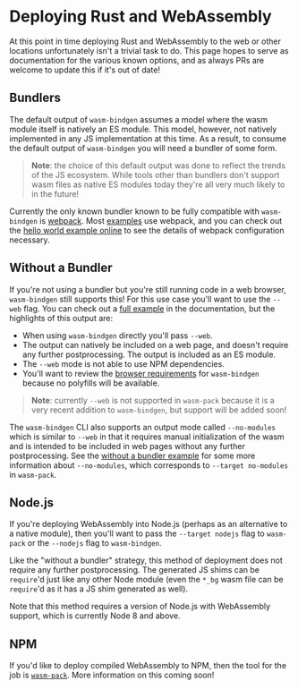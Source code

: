 # Deploying Rust and WebAssembly

At this point in time deploying Rust and WebAssembly to the web or other
locations unfortunately isn't a trivial task to do. This page hopes to serve
as documentation for the various known options, and as always PRs are welcome
to update this if it's out of date!

## Bundlers

The default output of `wasm-bindgen` assumes a model where the wasm module
itself is natively an ES module. This model, however, not natively implemented
in any JS implementation at this time. As a result, to consume the default
output of `wasm-bindgen` you will need a bundler of some form.

> **Note**: the choice of this default output was done to reflect the trends of
> the JS ecosystem. While tools other than bundlers don't support wasm files as
> native ES modules today they're all very much likely to in the future!

Currently the only known bundler known to be fully compatible with
`wasm-bindgen` is [webpack]. Most [examples] use webpack, and you can check out
the [hello world example online] to see the details of webpack configuration
necessary.

[webpack]: https://webpack.js.org/
[examples]: ../examples/index.html
[hello world example online]: ../examples/hello-world.html

## Without a Bundler

If you're not using a bundler but you're still running code in a web browser,
`wasm-bindgen` still supports this! For this use case you'll want to use the
`--web` flag. You can check out a [full example][nomex] in the
documentation, but the highlights of this output are:

* When using `wasm-bindgen` directly you'll pass `--web`.
* The output can natively be included on a web page, and doesn't require any
  further postprocessing. The output is included as an ES module.
* The `--web` mode is not able to use NPM dependencies.
* You'll want to review the [browser requirements] for `wasm-bindgen` because
  no polyfills will be available.

> **Note**: currently `--web` is not supported in `wasm-pack` because it is
> a very recent addition to `wasm-bindgen`, but support will be added soon!

[nomex]: ../examples/without-a-bundler.html
[rfc1]: https://github.com/rustwasm/rfcs/pull/6
[rfc2]: https://github.com/rustwasm/rfcs/pull/8
[browser requirements]: browser-support.html

The `wasm-bindgen` CLI also supports an output mode called `--no-modules` which
is similar to `--web` in that it requires manual initialization of the wasm
and is intended to be included in web pages without any further postprocessing.
See the [without a bundler example][nomex] for some more information about
`--no-modules`, which corresponds to `--target no-modules` in `wasm-pack`.

## Node.js

If you're deploying WebAssembly into Node.js (perhaps as an alternative to a
native module), then you'll want to pass the `--target nodejs` flag to
`wasm-pack` or the `--nodejs` flag to `wasm-bindgen`.

Like the "without a bundler" strategy, this method of deployment does not
require any further postprocessing. The generated JS shims can be `require`'d
just like any other Node module (even the `*_bg` wasm file can be `require`'d
as it has a JS shim generated as well).

Note that this method requires a version of Node.js with WebAssembly support,
which is currently Node 8 and above.

## NPM

If you'd like to deploy compiled WebAssembly to NPM, then the tool for the job
is [`wasm-pack`]. More information on this coming soon!

[`wasm-pack`]: https://rustwasm.github.io/wasm-pack/book/
